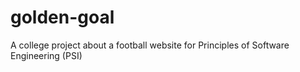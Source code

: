# golden-goal
A college project about a football website for Principles of Software Engineering (PSI)
